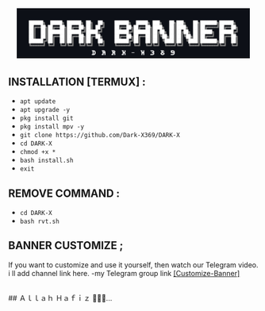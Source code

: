 <h2 align="center"> <img src="https://github.com/Dark-X369/DARK-X/blob/main/Dark.jpg" width="470" /> </h2>

<p align="center">


## INSTALLATION [TERMUX] :

* `apt update`
* `apt upgrade -y`
* `pkg install git`
* `pkg install mpv -y`
* `git clone https://github.com/Dark-X369/DARK-X`
* `cd DARK-X`
* `chmod +x *`
* `bash install.sh`
* `exit`
  
## REMOVE COMMAND :

* `cd DARK-X`
* `bash rvt.sh`

## BANNER CUSTOMIZE ;

If you want to customize and use it yourself, then watch our Telegram video. i ll add channel link here. -my Telegram group link [[Customize-Banner]](https://t.me/Dark_X369/17)

<br />
## Ａｌｌａｈ Ｈａｆｉｚ ✌🏻💝...
